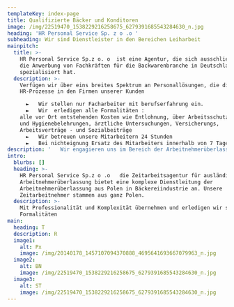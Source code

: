 ```yaml
---
templateKey: index-page
title: Qualifizierte Bäcker und Konditoren
image: /img/22519470_1538229216258675_6279391685543284630_n.jpg
heading: 'HR Personal Service Sp. z o .o '
subheading: Wir sind Dienstleister in den Bereichen Leiharbeit
mainpitch:
  title: >-
    HR Personal Service Sp.z o. o  ist eine Agentur, die sich ausschließlich auf
    die Anwerbung von Fachkräften für die Backwarenbranche in Deutschland
    spezialisiert hat.
  description: >-
    Verfügen wir über eins breites Spektrum an Personallösungen, die die
    HR-Prozesse in den Firmen unserer Kunden

      ►   Wir stellen nur Facharbeiter mit berufserfahrung ein.
      ►   Wir  erledigen alle Formalitäten :
    alle vor Ort entstehenden Kosten wie Entlohnung, über Arbeitsschutzschulung
    und Hygienebelehrungen, ärztliche Untersuchungen, Versicherungs,
    Arbeitsverträge - und Sozialbeiträge
      ►   Wir betreuen unsere Mitarbeitern 24 Stunden
      ►   Bei nichteignung Ersatz des Mitarbeiters innerhalb von 7 Tagen
description: '   Wir engagieren uns im Bereich der Arbeitnehmerüberlassung und besitzen entsprechende Genehmigungen in Polen. HR Personal Service Sp. zo .o  verfügen  über die Erlaubnis zur gewerbsmäßigen Überlassung von Arbeitnehmern in Deutschland, die von der Bundesagentur für Arbeit - Regionaldirektion Düsseldorf erteilt wurde. Die polnische Leih- und Zeitarbeiter gelten als besonders zuverlässig. Versäumen Sie die Gelegenheit nicht und kontaktieren Sie uns – wir garantieren, dass unsere Arbeitskräfte einen großen Beitrag für das Wachstum Ihres Unternehmens leisten können.  Profitieren auch Sie davon und zählen Sie zu unseren zufriedenen Partnern, die polnische Hilfskräfte bereits eingestellt haben.'
intro:
  blurbs: []
  heading: >-
    HR Personal Service Sp.z o .o   die Zeitarbeitsagentur für ausländische
    Arbeitnehmerüberlassung bietet eine komplexe Dienstleitung der
    Arbeitnehmerüberlassung aus Polen in Bäckereiindustrie an. Unsere
    Zeitarbeitnehmer stammen aus ganz Polen.
  description: >-
    Mit Professionalität und Komplexität übernehmen und erledigen wir sämtliche
    Formalitäten
main:
  heading: T
  description: R
  image1:
    alt: Px
    image: /img/20140178_1457107094370888_4695641693667079963_n.jpg
  image2:
    alt: BN
    image: /img/22519470_1538229216258675_6279391685543284630_n.jpg
  image3:
    alt: ST
    image: /img/22519470_1538229216258675_6279391685543284630_n.jpg
---
```


